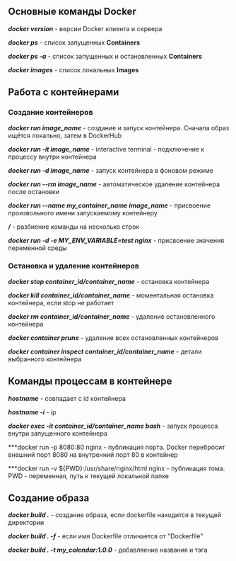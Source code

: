 ## Основные команды Docker ##

***docker version*** - версии Docker клиента и сервера

***docker ps*** - список запущенных **Containers**

***docker ps -a*** - список запущенных и остановленных **Containers**

***docker images*** - список локальных **Images**

## Работа с контейнерами

### Создание контейнеров

***docker run image_name*** - создание и запуск контейнера. Сначала образ ищётся локально, затем в DockerHub

***docker run -it image_name*** - interactive terminal - подключение к процессу внутри контейнера

***docker run -d image_name*** - запуск контейнера в фоновом режиме

***docker run --rm image_name*** - автоматическое удаление контейнера после остановки

***docker run --name my_container_name image_name*** - присвоение произвольного имени запускаемому контейнеру

***/*** - разбиение команды на несколько строк

***docker run -d -e MY_ENV_VARIABLE=test nginx*** - присвоение значения переменной среды


### Остановка и удаление контейнеров

***docker stop container_id/container_name*** - остановка контейнера

***docker kill container_id/container_name*** - моментальная остановка контейнера, если stop не работает

***docker rm container_id/container_name*** - удаление остановленного контейнера

***docker container prune*** - удаление всех остановленных контейнеров

***docker container inspect container_id/container_name*** - детали выбранного контейнера

## Команды процессам в контейнере ##

***hostname*** - совпадает с id контейнера

***hostname -i*** - ip

***docker exec -it container_id/container_name bash*** - запуск процесса внутри запущенного контейнера

***docker run -p 8080:80 nginx - публикация порта. Docker перебросит внешний порт 8080 на внутренний порт 80 в контейнер

***docker run -v ${PWD}:/usr/share/nginx/html nginx - публикация тома. PWD - переменная, путь к текущей локальной папке

## Создание образа ##

***docker build .*** - создание образа, если dockerfile находится в текущей директории

***docker build . -f*** - если имя Dockerfile отличается от "Dockerfile"

***docker build . -t my_colendar:1.0.0*** - добавляение названия и тэга
